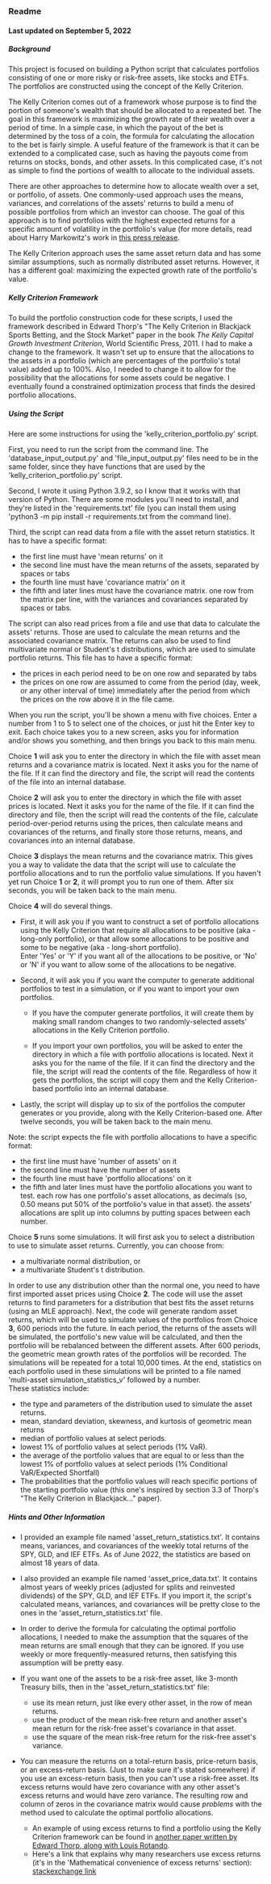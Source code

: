 ### Readme
#### Last updated on September 5, 2022


##### Background

This project is focused on building a Python script that calculates portfolios 
consisting of one or more risky or risk-free assets, like stocks and ETFs.
The portfolios are constructed using the concept of the Kelly Criterion.

The Kelly Criterion comes out of a framework whose purpose is to find the
portion of someone's wealth that should be allocated to a repeated bet.
The goal in this framework is maximizing the growth rate of their wealth
over a period of time.  In a simple case, in which the payout of the bet
is determined by the toss of a coin, the formula for calculating the 
allocation to the bet is fairly simple.  A useful feature of the
framework is that it can be extended to a complicated case, such as having
the payouts come from returns on stocks, bonds, and other assets.  In
this complicated case, it's not as simple to find the portions of wealth
to allocate to the individual assets.

There are other approaches to determine how to allocate wealth over a set,
or portfolio, of assets.  One commonly-used approach uses the means,
variances, and correlations of the assets' returns to build a menu of 
possible portfolios from which an investor can choose.  The goal of this
approach is to find portfolios with the highest expected returns for a
specific amount of volatility in the portfolio's value (for more details,
read about Harry Markowitz's work in
[this press release](https://www.nobelprize.org/prizes/economic-sciences/1990/press-release/).

The Kelly Criterion approach uses the same asset return data and has
some similar assumptions, such as normally distributed asset returns.
However, it has a different goal: maximizing the expected growth rate of
the portfolio's value. 
<br>

##### Kelly Criterion Framework

To build the portfolio construction code for these scripts, I used the
framework described in Edward Thorp's "The Kelly Criterion in Blackjack
Sports Betting, and the Stock Market" paper in the book *The Kelly Capital
Growth Investment Criterion*, World Scientific Press, 2011.  I had to make
a change to the framework.  It wasn't set up to ensure that the allocations
to the assets in a portfolio (which are percentages of the portfolio's
total value) added up to 100%.  Also, I needed to change it to allow for
the possibility that the allocations for some assets could be negative.  I
eventually found a constrained optimization process that finds the desired
portfolio allocations.

##### Using the Script

Here are some instructions for using the 'kelly_criterion_portfolio.py' script.

First, you need to run the script from the command line.  The 
'database_input_output.py' and 'file_input_output.py' files need to be in
the same folder, since they have functions that are used by the 
'kelly_criterion_portfolio.py' script.

Second, I wrote it using Python 3.9.2, so I know that it works with that
version of Python.  There are some modules you'll need to install, and 
they're listed in the 'requirements.txt' file (you can install them using 
'python3 -m pip install -r requirements.txt from the command line).

Third, the script can read data from a file with the asset return statistics.
It has to have a specific format:

* the first line must have 'mean returns' on it
* the second line must have the mean returns of the assets, separated by
  spaces or tabs
* the fourth line must have 'covariance matrix' on it
* the fifth and later lines must have the covariance matrix.  one row from
  the matrix per line, with the variances and covariances separated by
  spaces or tabs.

The script can also read prices from a file and use that data to calculate
the assets' returns.  Those are used to calculate the mean returns and 
the associated covariance matrix.  The returns can also be used to find
multivariate normal or Student's t distributions, which are used to
simulate portfolio returns.  This file has to have a specific format:

* the prices in each period need to be on one row and separated by tabs
* the prices on one row are assumed to come from the period (day, week, or
  any other interval of time) immediately after the period from which the
  prices on the row above it in the file came.

When you run the script, you'll be shown a menu with five choices.  Enter
a number from 1 to 5 to select one of the choices, or just hit the Enter
key to exit.  Each choice takes you to a new screen, asks you for
information and/or shows you something, and then brings you back to this
main menu.

Choice **1** will ask you to enter the directory in which the file with
asset mean returns and a covariance matrix is located.  Next it asks you
for the name of the file.  If it can find the directory and file, the 
script will read the contents of the file into an internal database.

Choice **2** will ask you to enter the directory in which the file with
asset prices is located.  Next it asks you for the name of the file.  If
it can find the directory and file, then the script will read the contents
of the file, calculate period-over-period returns using the prices, then 
calculate means and covariances of the returns, and finally store those 
returns, means, and covariances into an internal database.

Choice **3** displays the mean returns and the covariance matrix.  This
gives you a way to validate the data that the script will use to calculate
the portfolio allocations and to run the portfolio value simulations.  If
you haven't yet run Choice **1** or **2**, it will prompt you to run one
of them.  After six seconds, you will be taken back to the main menu.

Choice **4** will do several things.

* First, it will ask you if you want to construct a set of portfolio
allocations using the Kelly Criterion that require all allocations to be
positive (aka - long-only portfolio), or that allow some allocations to
be positive and some to be negative (aka - long-short portfolio).  
Enter 'Yes' or 'Y' if you want all of the allocations to be positive, or
'No' or 'N' if you want to allow some of the allocations to be negative.

* Second, it will ask you if you want the computer to generate additional
portfolios to test in a simulation, or if you want to import your own
portfolios.
  * If you have the computer generate portfolios, it will create
them by making small random changes to two randomly-selected assets' 
allocations in the Kelly Criterion portfolio.

  * If you import your own portfolios, you will be asked to enter the
directory in which a file with portfolio allocations is located.  Next it
asks you for the name of the file.  If it can find the directory and the 
file, the script will read the contents of the file.  Regardless of how 
it gets the portfolios, the script will copy them and the Kelly 
Criterion-based portfolio into an internal database.

* Lastly, the script will display up to six of the portfolios the computer
generates or you provide, along with the Kelly Criterion-based one.  After
twelve seconds, you will be taken back to the main menu.

Note: the script expects the file with portfolio allocations to have a
specific format:

* the first line must have 'number of assets' on it
* the second line must have the number of assets
* the fourth line must have 'portfolio allocations' on it
* the fifth and later lines must have the portfolio allocations you want
  to test.  each row has one portfolio's asset allocations, as decimals
  (so, 0.50 means put 50% of the portfolio's value in that asset).  the
  assets' allocations are split up into columns by putting spaces between
  each number.

Choice **5** runs some simulations.  It will first ask you to select a
distribution to use to simulate asset returns.  Currently, you can choose
from:

* a multivariate normal distribution, or
* a multivariate Student's t distribution.

In order to use any distribution other than the normal one, you need to
have first imported asset prices using Choice **2**.  The code will use
the asset returns to find parameters for a distribution that best fits
the asset returns (using an MLE approach).
Next, the code will generate random asset returns, which will be used to
simulate values of the portfolios from Choice **3**, 600 periods into the
future.  In each period, the returns of the assets will be simulated, the
portfolio's new value will be calculated, and then the portfolio will be 
rebalanced between the different assets.  After 600 periods, the 
geometric mean growth rates of the portfolios will be recorded.  The 
simulations will be repeated for a total 10,000 times.  At the end, 
statistics on each portfolio used in these simulations will be printed to 
a file named 'multi-asset simulation_statistics_v' followed by a number.  
These statistics include:

* the type and parameters of the distribution used to simulate the asset
  returns.
* mean, standard deviation, skewness, and kurtosis of geometric mean returns
* median of portfolio values at select periods.
* lowest 1% of portfolio values at select periods (1% VaR).
* the average of the portfolio values that are equal to or less than the
  lowest 1% of portfolio values at select periods (1% Conditional 
  VaR/Expected Shortfall)
* The probabilities that the portfolio values will reach specific
  portions of the starting portfolio value (this one's inspired by 
  section 3.3 of Thorp's "The Kelly Criterion in Blackjack..." paper).

##### Hints and Other Information

* I provided an example file named 'asset_return_statistics.txt'.  It
contains means, variances, and covariances of the weekly total returns of
the SPY, GLD, and IEF ETFs.  As of June 2022, the statistics are based on
almost 18 years of data.

* I also provided an example file named 'asset_price_data.txt'.  It
contains almost years of weekly prices (adjusted for splits and 
reinvested dividends) of the SPY, GLD, and IEF ETFs.  If you import it, 
the script's calculated means, variances, and covariances will be pretty
close to the ones in the 'asset_return_statistics.txt' file.

* In order to derive the formula for calculating the optimal portfolio
allocations, I needed to make the assumption that the squares of the
mean returns are small enough that they can be ignored.  If you use
weekly or more frequently-measured returns, then satisfying this
assumption will be pretty easy.

* If you want one of the assets to be a risk-free asset, like 3-month
Treasury bills, then in the 'asset_return_statistics.txt' file:
  - use its mean return, just like every other asset, in the row of mean
  returns.
  - use the product of the mean risk-free return and another asset's mean
  return for the risk-free asset's covariance in that asset.
  - use the square of the mean risk-free return for the risk-free asset's
  variance.

* You can measure the returns on a total-return basis, price-return basis,
or an excess-return basis.  (Just to make sure it's stated somewhere) if
you use an excess-return basis, then you can't use a risk-free asset.  Its
excess returns would have zero covariance with any other asset's excess
returns and would have zero variance.  The resulting row and column of 
zeros in the covariance matrix would cause *problems* with the method used
to calculate the optimal portfolio allocations.
  - An example of using excess returns to find a portfolio using the Kelly
  Criterion framework can be found in [another paper written by Edward Thorp, along with 
Louis Rotando](http://www.edwardothorp.com/wp-content/uploads/2016/11/TheKellyCriterionAndTheStockMarket.pdf).  
  - Here's a link that explains why many researchers use excess returns 
(it's in the 'Mathematical convenience of excess returns' section): 
[stackexchange link](https://quant.stackexchange.com/questions/28418/interpretation-of-excess-return)
<br>

